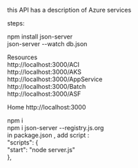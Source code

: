 this API has a description of Azure services 

steps: 

npm install json-server <br/>
json-server --watch db.json <br/>



Resources <br/>
http://localhost:3000/ACI <br/>
  http://localhost:3000/AKS <br/>
  http://localhost:3000/AppService <br/>
  http://localhost:3000/Batch <br/>
  http://localhost:3000/ASF <br/>

Home
  http://localhost:3000 <br/>


npm i <br/>
npm i json-server --registry.js.org <br/>
in package.json , add script :  <br/>
    "scripts": { <br/>
      "start": "node server.js" <br/>
    }, <br/>


